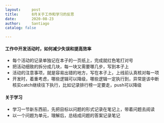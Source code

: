 ```yaml
---
layout:     post
title:      8月关于工作和学习的反思
date:       2020-08-23
author:     Santiago
catalog: false

---
```


#### 工作中开发活动时，如何减少失误和提高效率
* 每个活动的记录单独记在本子的一页纸上，完成就红色笔打对号
* 把活动细致的拆分成几块，每一块又需要哪几步，写到本子上
* 活动的注意事项，就是容易出错的地方，写在本子上，上线前认真核对每一项
* 开发时，着重考虑，哪些逻辑可以降级，哪些逻辑一定执行到，异常是该中断核实catch继续往下执行，比如记录排行榜一定要走，push可以降级


#### 关于学习
* 学习一节新东西前，先把目标以问题的形式记录在笔记上，带着问题去阅读
* 以一个问题为单元，理解后，总结成问题的答案记录笔记





        